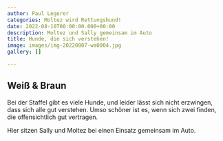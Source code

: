 ```yaml
---
author: Paul Legerer
categories: Moltez wird Rettungshund!
date: 2022-08-10T00:00:00.000+00:00
description: Moltez und Sally gemeinsam im Auto
title: Hunde, die sich verstehen!
image: images/img-20220807-wa0004.jpg
gallery: []

---
```

## Weiß & Braun

Bei der Staffel gibt es viele Hunde, und leider lässt sich nicht erzwingen, dass sich alle gut verstehen. Umso schöner ist es, wenn sich zwei finden, die offensichtlich gut vertragen.

Hier sitzen Sally und Moltez bei einen Einsatz gemeinsam im Auto.